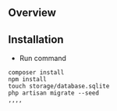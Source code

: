 ## Overview


## Installation

- Run command
```
composer install
npm install
touch storage/database.sqlite
php artisan migrate --seed
,,,,
